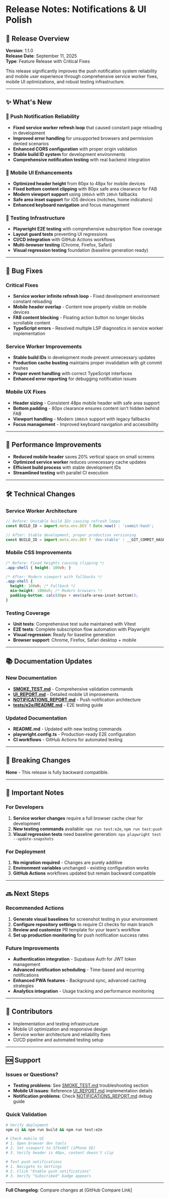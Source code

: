 # Release Notes: Notifications & UI Polish

## 🎯 Release Overview
**Version**: 1.1.0  
**Release Date**: September 11, 2025  
**Type**: Feature Release with Critical Fixes

This release significantly improves the push notification system reliability and mobile user experience through comprehensive service worker fixes, mobile UI optimizations, and robust testing infrastructure.

---

## ✨ What's New

### 🔔 Push Notification Reliability
- **Fixed service worker refresh loop** that caused constant page reloading in development
- **Improved error handling** for unsupported browsers and permission denied scenarios  
- **Enhanced CORS configuration** with proper origin validation
- **Stable build ID system** for development environments
- **Comprehensive notification testing** with real backend integration

### 📱 Mobile UI Enhancements  
- **Optimized header height** from 60px to 48px for mobile devices
- **Fixed bottom content clipping** with 80px safe area clearance for FAB
- **Modern viewport support** using `100dvh` with `100vh` fallbacks
- **Safe area inset support** for iOS devices (notches, home indicators)
- **Enhanced keyboard navigation** and focus management

### 🧪 Testing Infrastructure
- **Playwright E2E testing** with comprehensive subscription flow coverage
- **Layout guard tests** preventing UI regressions
- **CI/CD integration** with GitHub Actions workflows
- **Multi-browser testing** (Chrome, Firefox, Safari)
- **Visual regression testing** foundation (baseline generation ready)

---

## 🐛 Bug Fixes

### Critical Fixes
- **Service worker infinite refresh loop** - Fixed development environment constant reloading
- **Mobile header overlap** - Content now properly visible on mobile devices
- **FAB content blocking** - Floating action button no longer blocks scrollable content
- **TypeScript errors** - Resolved multiple LSP diagnostics in service worker implementation

### Service Worker Improvements
- **Stable build IDs** in development mode prevent unnecessary updates
- **Production cache busting** maintains proper invalidation with git commit hashes
- **Proper event handling** with correct TypeScript interfaces
- **Enhanced error reporting** for debugging notification issues

### Mobile UX Fixes
- **Header sizing** - Consistent 48px mobile header with safe area support
- **Bottom padding** - 80px clearance ensures content isn't hidden behind FAB
- **Viewport handling** - Modern `100dvh` support with legacy fallbacks
- **Focus management** - Improved keyboard navigation and accessibility

---

## 🚀 Performance Improvements

- **Reduced mobile header** saves 20% vertical space on small screens
- **Optimized service worker** reduces unnecessary cache updates
- **Efficient build process** with stable development IDs
- **Streamlined testing** with parallel CI execution

---

## 🛠️ Technical Changes

### Service Worker Architecture
```javascript
// Before: Unstable build IDs causing refresh loops
const BUILD_ID = import.meta.env.DEV ? Date.now() : 'commit-hash';

// After: Stable development, proper production versioning
const BUILD_ID = import.meta.env.DEV ? 'dev-stable' : __GIT_COMMIT_HASH__;
```

### Mobile CSS Improvements
```css
/* Before: Fixed heights causing clipping */
.app-shell { height: 100vh; }

/* After: Modern viewport with fallbacks */
.app-shell { 
  height: 100vh; /* Fallback */
  min-height: 100dvh; /* Modern browsers */
  padding-bottom: calc(80px + env(safe-area-inset-bottom));
}
```

### Testing Coverage
- **Unit tests**: Comprehensive test suite maintained with Vitest
- **E2E tests**: Complete subscription flow automation with Playwright
- **Visual regression**: Ready for baseline generation
- **Browser support**: Chrome, Firefox, Safari desktop + mobile

---

## 📚 Documentation Updates

### New Documentation
- **[SMOKE_TEST.md](SMOKE_TEST.md)** - Comprehensive validation commands
- **[UI_REPORT.md](UI_REPORT.md)** - Detailed mobile UI improvements  
- **[NOTIFICATIONS_REPORT.md](NOTIFICATIONS_REPORT.md)** - Push notification architecture
- **[tests/e2e/README.md](tests/e2e/README.md)** - E2E testing guide

### Updated Documentation  
- **README.md** - Updated with new testing commands
- **playwright.config.ts** - Production-ready E2E configuration
- **CI workflows** - GitHub Actions for automated testing

---

## 🔧 Breaking Changes

**None** - This release is fully backward compatible.

---

## 🚨 Important Notes

### For Developers
1. **Service worker changes** require a full browser cache clear for development
2. **New testing commands** available: `npm run test:e2e`, `npm run test:push`
3. **Visual regression tests** need baseline generation: `npx playwright test --update-snapshots`

### For Deployment
1. **No migration required** - Changes are purely additive
2. **Environment variables** unchanged - existing configuration works
3. **GitHub Actions** workflows updated but remain backward compatible

---

## 🔜 Next Steps

### Recommended Actions
1. **Generate visual baselines** for screenshot testing in your environment
2. **Configure repository settings** to require CI checks for main branch
3. **Review and customize** PR template for your team's workflow
4. **Set up production monitoring** for push notification success rates

### Future Improvements
- **Authentication integration** - Supabase Auth for JWT token management
- **Advanced notification scheduling** - Time-based and recurring notifications  
- **Enhanced PWA features** - Background sync, advanced caching strategies
- **Analytics integration** - Usage tracking and performance monitoring

---

## 👥 Contributors

- Implementation and testing infrastructure
- Mobile UI optimization and responsive design
- Service worker architecture and reliability fixes
- CI/CD pipeline and automated testing setup

---

## 🆘 Support

### Issues or Questions?
- **Testing problems**: See [SMOKE_TEST.md](SMOKE_TEST.md) troubleshooting section
- **Mobile UI issues**: Reference [UI_REPORT.md](UI_REPORT.md) implementation details
- **Notification problems**: Check [NOTIFICATIONS_REPORT.md](NOTIFICATIONS_REPORT.md) debug guide

### Quick Validation
```bash
# Verify deployment
npm ci && npm run build && npm run test:e2e

# Check mobile UI
# 1. Open browser dev tools
# 2. Set viewport to 375x667 (iPhone SE)
# 3. Verify header is 48px, content doesn't clip

# Test push notifications  
# 1. Navigate to Settings
# 2. Click "Enable push notifications" 
# 3. Verify "Subscribed" badge appears
```

---

**Full Changelog**: Compare changes at [GitHub Compare Link]